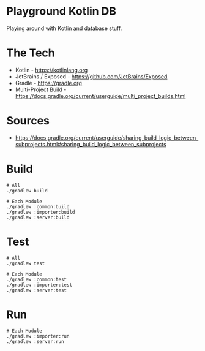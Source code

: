 # Playground Kotlin DB
Playing around with Kotlin and database stuff.

# The Tech
* Kotlin - https://kotlinlang.org
* JetBrains / Exposed - https://github.com/JetBrains/Exposed
* Gradle - https://gradle.org
* Multi-Project Build - https://docs.gradle.org/current/userguide/multi_project_builds.html

# Sources
* https://docs.gradle.org/current/userguide/sharing_build_logic_between_subprojects.html#sharing_build_logic_between_subprojects

# Build
```shell
# All
./gradlew build

# Each Module
./gradlew :common:build
./gradlew :importer:build
./gradlew :server:build
```

# Test
```shell
# All
./gradlew test

# Each Module
./gradlew :common:test
./gradlew :importer:test
./gradlew :server:test
```

# Run
```shell
# Each Module
./gradlew :importer:run
./gradlew :server:run
```
